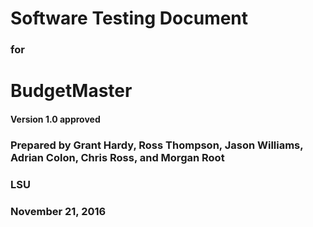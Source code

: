 # Software Testing Document

### for

# BudgetMaster

#### Version 1.0 approved

### Prepared by Grant Hardy, Ross Thompson, Jason Williams, Adrian Colon, Chris Ross, and Morgan Root

### LSU

### November 21, 2016
